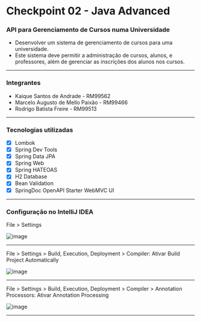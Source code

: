 # Checkpoint 02 - Java Advanced

### API para Gerenciamento de Cursos numa Universidade

- Desenvolver um sistema de gerenciamento de cursos para uma universidade.
- Este sistema deve permitir a administração de cursos, alunos, e professores, além de gerenciar as inscrições dos alunos nos cursos.

------------------

### Integrantes

- Kaique Santos de Andrade - RM99562
- Marcelo Augusto de Mello Paixão - RM99466
- Rodrigo Batista Freire - RM99513

------------------

### Tecnologias utilizadas

- [x] Lombok
- [x] Spring Dev Tools
- [x] Spring Data JPA
- [x] Spring Web
- [x] Spring HATEOAS
- [x] H2 Database
- [x] Bean Validation
- [x] SpringDoc OpenAPI Starter WebMVC UI

------------------

### Configuração no IntelliJ IDEA

File > Settings

![image](https://github.com/marceloamellopaixao/CP2-Course-Management-System/assets/80494196/0750e520-ccf5-42d6-a0ae-8df5675101ab)

------------------
File > Settings > Build, Execution, Deployment > Compiler: Ativar Build Project Automatically

![image](https://github.com/marceloamellopaixao/CP2-Course-Management-System/assets/80494196/95cac10e-1516-44d9-939c-88b10d22c72d)

------------------
File > Settings > Build, Execution, Deployment > Compiler > Annotation Processors: Ativar Annotation Processing

![image](https://github.com/marceloamellopaixao/CP2-Course-Management-System/assets/80494196/17a1fa78-46ae-4b03-9d52-e2f720ccec2b)

------------------
